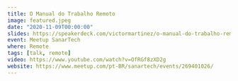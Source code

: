 ```yaml
---
title: O Manual do Trabalho Remoto
image: featured.jpeg
date: "2020-11-09T00:00:00"
slides: https://speakerdeck.com/victormartinez/o-manual-do-trabalho-remoto
event: Meetup SanarTech
where: Remote
tags: [talk, remote]
video: https://www.youtube.com/watch?v=OfRGf8zXD2g
website: https://www.meetup.com/pt-BR/sanartech/events/269401026/
---
```

